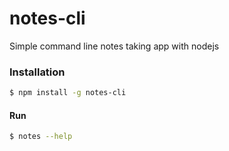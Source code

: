 # notes-cli
Simple command line notes taking app with nodejs

### Installation

```sh
$ npm install -g notes-cli
```

#### Run

```sh
$ notes --help
```
